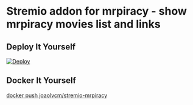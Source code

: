 # Stremio addon for mrpiracy - show mrpiracy movies list and links


## Deploy It Yourself
[![Deploy](https://www.herokucdn.com/deploy/button.svg)](https://heroku.com/deploy?template=https://github.com/jlvcm/stremio-mrpiracy)

## Docker It Yourself
[docker push joaolvcm/stremio-mrpiracy](https://hub.docker.com/repository/docker/joaolvcm/stremio-mrpiracy)